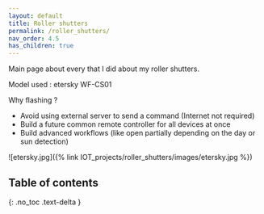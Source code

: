 ```yaml
---
layout: default
title: Roller shutters
permalink: /roller_shutters/
nav_order: 4.5
has_children: true
---
```


Main page about every that I did about my roller shutters.

Model used : etersky WF-CS01

Why flashing ?

- Avoid using external server to send a command (Internet not required)
- Build a future common remote controller for all devices at once
- Build advanced workflows (like open partially depending on the day or sun detection) 

![etersky.jpg]({% link IOT_projects/roller_shutters/images/etersky.jpg %})

## Table of contents
{: .no_toc .text-delta }

